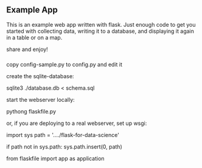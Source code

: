 ## Example App

This is an example web app written with flask.  Just enough
code to get you started with collecting data, writing it to a database,
and displaying it again in a table or on a map.

share and enjoy!

### 

copy config-sample.py to config.py and edit it 

create the sqlite-database:

  sqlite3 ./database.db < schema.sql

start the webserver locally:

  pythong flaskfile.py

or, if you are deploying to a real webserver, set up wsgi:

  import sys
  path = '..../flask-for-data-science'

  if path not in sys.path:
    sys.path.insert(0, path)

  from flaskfile import app as application

